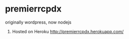 
premierrcpdx
============

originally wordpress, now nodejs

1.  Hosted on Heroku   http://premierrcpdx.herokuapp.com/
